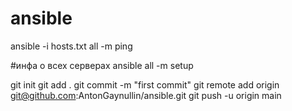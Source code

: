 # ansible
ansible -i hosts.txt all -m ping

#инфа о всех сервераx
ansible  all -m setup






git init
git add .
git commit -m "first commit"
git remote add origin git@github.com:AntonGaynullin/ansible.git
git push -u origin main
